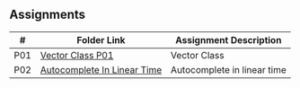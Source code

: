 ##  Assignments

|   #   | Folder Link | Assignment Description |
| :---: | ----------- | ---------------------- |
|   P01   | [Vector Class P01][def]      | Vector Class          |
|   P02   | [Autocomplete In Linear Time][def2]    | Autocomplete in linear time    |


[def]: https://github.com/IqDeficient/3013-Algorithms/tree/main/Assignments/P01
[def2]: https://github.com/IqDeficient/3013-Algorithms/tree/main/Assignments/P02
